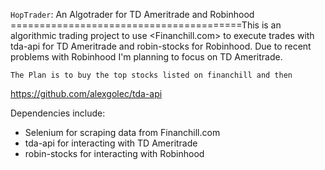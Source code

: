 ``HopTrader``: An Algotrader for TD Ameritrade and Robinhood
========================================This is an algorithmic trading project to use <Financhill.com> to execute trades with tda-api for TD   Ameritrade and robin-stocks for Robinhood. Due to recent problems with Robinhood I'm planning to focus on TD Ameritrade.

    The Plan is to buy the top stocks listed on financhill and then
<https://github.com/alexgolec/tda-api>

Dependencies include:
* Selenium for scraping data from Financhill.com
* tda-api for interacting with TD Ameritrade
* robin-stocks for interacting with Robinhood